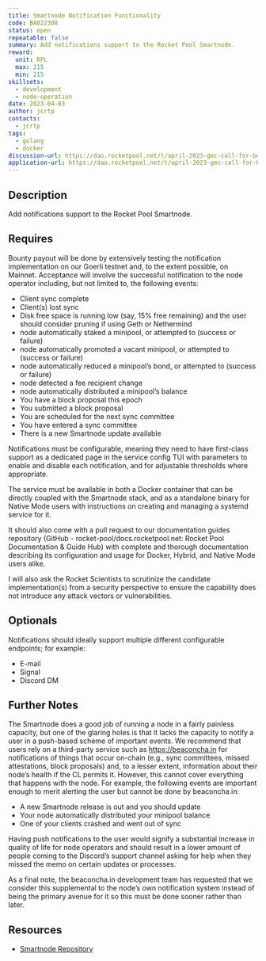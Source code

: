 ```yaml
---
title: Smartnode Notification Functionality
code: BA022308
status: open
repeatable: false
summary: Add notifications support to the Rocket Pool Smartnode.
reward:
  unit: RPL
  max: 215
  min: 215
skillsets:
  - development
  - node-operation
date: 2023-04-03
author: jcrtp
contacts:
  - jcrtp
tags: 
  - golang
  - docker
discussion-url: https://dao.rocketpool.net/t/april-2023-gmc-call-for-bounty-applications-deadline-is-april-15th/1637/10
application-url: https://dao.rocketpool.net/t/april-2023-gmc-call-for-bounty-applications-deadline-is-april-15th/1637/10
---
```


## Description

Add notifications support to the Rocket Pool Smartnode.

## Requires

Bounty payout will be done by extensively testing the notification implementation on our Goerli testnet and, to the extent possible, on Mainnet. Acceptance will involve the successful notification to the node operator including, but not limited to, the following events:

* Client sync complete
* Client(s) lost sync
* Disk free space is running low (say, 15% free remaining) and the user should consider pruning if using Geth or Nethermind
* node automatically staked a minipool, or attempted to (success or failure)
* node automatically promoted a vacant minipool, or attempted to (success or failure)
* node automatically reduced a minipool’s bond, or attempted to (success or failure)
* node detected a fee recipient change
* node automatically distributed a minipool’s balance
* You have a block proposal this epoch
* You submitted a block proposal
* You are scheduled for the next sync committee
* You have entered a sync committee
* There is a new Smartnode update available

Notifications must be configurable, meaning they need to have first-class support as a dedicated page in the service config TUI with parameters to enable and disable each notification, and for adjustable thresholds where appropriate.

The service must be available in both a Docker container that can be directly coupled with the Smartnode stack, and as a standalone binary for Native Mode users with instructions on creating and managing a systemd service for it.

It should also come with a pull request to our documentation guides repository (GitHub - rocket-pool/docs.rocketpool.net: Rocket Pool Documentation & Guide Hub) with complete and thorough documentation describing its configuration and usage for Docker, Hybrid, and Native Mode users alike.

I will also ask the Rocket Scientists to scrutinize the candidate implementation(s) from a security perspective to ensure the capability does not introduce any attack vectors or vulnerabilities.

## Optionals

Notifications should ideally support multiple different configurable endpoints; for example:
* E-mail
* Signal
* Discord DM

## Further Notes

The Smartnode does a good job of running a node in a fairly painless capacity, but one of the glaring holes is that it lacks the capacity to notify a user in a push-based scheme of important events. We recommend that users rely on a third-party service such as https://beaconcha.in for notifications of things that occur on-chain (e.g., sync committees, missed attestations, block proposals) and, to a lesser extent, information about their node’s health if the CL permits it. However, this cannot cover everything that happens with the node. For example, the following events are important enough to merit alerting the user but cannot be done by beaconcha.in:

* A new Smartnode release is out and you should update
* Your node automatically distributed your minipool balance
* One of your clients crashed and went out of sync

Having push notifications to the user would signify a substantial increase in quality of life for node operators and should result in a lower amount of people coming to the Discord’s support channel asking for help when they missed the memo on certain updates or processes.

As a final note, the beaconcha.in development team has requested that we consider this supplemental to the node’s own notification system instead of being the primary avenue for it so this must be done sooner rather than later.

## Resources
* [Smartnode Repository](https://github.com/rocket-pool/smartnode/)